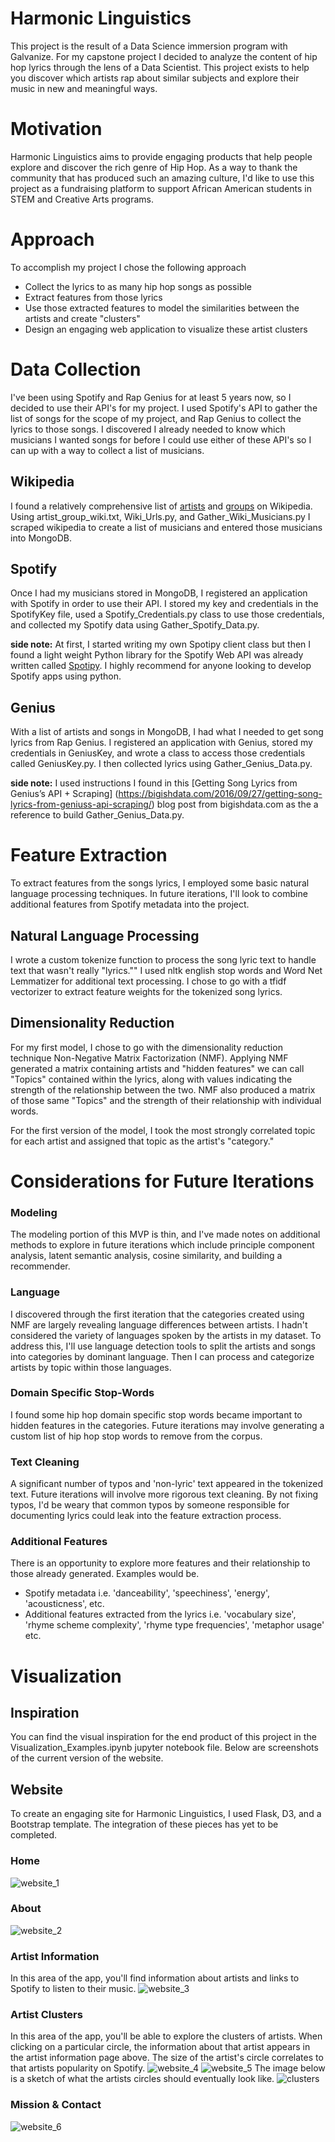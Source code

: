 # Harmonic Linguistics
This project is the result of a Data Science immersion program with Galvanize. For my capstone project I decided to analyze the content of hip hop lyrics through the lens of a Data Scientist. This project exists to help you discover which artists rap about similar subjects and explore their music in new and meaningful ways.

# Motivation
Harmonic Linguistics aims to provide engaging products that help people explore and discover the rich genre of Hip Hop. As a way to thank the community that has produced such an amazing culture, I'd like to use this project as a fundraising platform to support African American students in STEM and Creative Arts programs.

# Approach
To accomplish my project I chose the following approach
* Collect the lyrics to as many hip hop songs as possible
* Extract features from those lyrics
* Use those extracted features to model the similarities between the artists and create "clusters"
* Design an engaging web application to visualize these artist clusters

# Data Collection
I've been using Spotify and Rap Genius for at least 5 years now, so I decided to use their API's for my project. I used Spotify's API to gather the list of songs for the scope of my project, and Rap Genius to collect the lyrics to those songs. I discovered I already needed to know which musicians I wanted songs for before I could use either of these API's so I can up with a way to collect a list of musicians.

## Wikipedia
I found a relatively comprehensive list of [artists](https://en.wikipedia.org/wiki/List_of_hip_hop_musicians) and [groups](https://en.wikipedia.org/wiki/List_of_hip_hop_groups) on Wikipedia. Using artist_group_wiki.txt, Wiki_Urls.py, and Gather_Wiki_Musicians.py I scraped wikipedia to create a list of musicians and entered those musicians into MongoDB.

## Spotify
Once I had my musicians stored in MongoDB, I registered an application with Spotify in order to use their API. I stored my key and credentials in the SpotifyKey file, used a Spotify_Credentials.py class to use those credentials, and collected my Spotify data using Gather_Spotify_Data.py.

**side note:** At first, I started writing my own Spotipy client class but then I found a light weight Python library for the Spotify Web API was already written called [Spotipy](https://github.com/plamere/spotipy). I highly recommend for anyone looking to develop Spotify apps using python.

## Genius
With a list of artists and songs in MongoDB, I had what I needed to get song lyrics from Rap Genius. I registered an application with Genius, stored my credentials in GeniusKey, and wrote a class to access those credentials called GeniusKey.py. I then collected lyrics using Gather_Genius_Data.py.

**side note:** I used instructions I found in this [Getting Song Lyrics from Genius’s API + Scraping] (https://bigishdata.com/2016/09/27/getting-song-lyrics-from-geniuss-api-scraping/) blog post from bigishdata.com as the a reference to build Gather_Genius_Data.py.

# Feature Extraction
To extract features from the songs lyrics, I employed some basic natural language processing techniques. In future iterations, I'll look to combine additional features from Spotify metadata into the project.

## Natural Language Processing
I wrote a custom tokenize function to process the song lyric text to handle text that wasn't really "lyrics."" I used nltk english stop words and Word Net Lemmatizer for additional text processing. I chose to go with a tfidf vectorizer to extract feature weights for the tokenized song lyrics.

## Dimensionality Reduction
For my first model, I chose to go with the dimensionality reduction technique Non-Negative Matrix Factorization (NMF). Applying NMF generated a matrix containing artists and "hidden features" we can call "Topics" contained within the lyrics, along with values indicating the strength of the relationship between the two. NMF also produced a matrix of those same "Topics" and the strength of their relationship with individual words.

For the first version of the model, I took the most strongly correlated topic for each artist and assigned that topic as the artist's "category."

# Considerations for Future Iterations
### Modeling
The modeling portion of this MVP is thin, and I've made notes on additional methods to explore in future iterations which include principle component analysis, latent semantic analysis, cosine similarity, and building a recommender.

### Language
I discovered through the first iteration that the categories created using NMF are largely revealing language differences between artists. I hadn't considered the variety of languages spoken by the artists in my dataset. To address this, I'll use language detection tools to split the artists and songs into categories by dominant language. Then I can process and categorize artists by topic within those languages.

### Domain Specific Stop-Words
I found some hip hop domain specific stop words became important to hidden features in the categories. Future iterations may involve generating a custom list of hip hop stop words to remove from the corpus.

### Text Cleaning
A significant number of typos and 'non-lyric' text appeared in the tokenized text. Future iterations will involve more rigorous text cleaning. By not fixing typos, I'd be weary that common typos by someone responsible for documenting lyrics could leak into the feature extraction process.

### Additional Features
There is an opportunity to explore more features and their relationship to those already generated. Examples would be.
* Spotify metadata i.e. 'danceability', 'speechiness', 'energy', 'acousticness', etc.
* Additional features extracted from the lyrics i.e. 'vocabulary size', 'rhyme scheme complexity', 'rhyme type frequencies', 'metaphor usage' etc.

# Visualization
## Inspiration
You can find the visual inspiration for the end product of this project in the Visualization_Examples.ipynb jupyter notebook file. Below are screenshots of the current version of the website.

## Website
To create an engaging site for Harmonic Linguistics, I used Flask, D3, and a Bootstrap template. The integration of these pieces has yet to be completed.

### Home
![website_1](https://github.com/MacSweeney339/Harmonic-Linguistics/blob/master/img/Website_1.png)
### About
![website_2](https://github.com/MacSweeney339/Harmonic-Linguistics/blob/master/img/Website_2.png)
### Artist Information
In this area of the app, you'll find information about artists and links to Spotify to listen to their music.
![website_3](https://github.com/MacSweeney339/Harmonic-Linguistics/blob/master/img/Website_3.png)
### Artist Clusters
In this area of the app, you'll be able to explore the clusters of artists. When clicking on a particular circle, the information about that artist appears in the artist information page above. The size of the artist's circle correlates to that artists popularity on Spotify.
![website_4](https://github.com/MacSweeney339/Harmonic-Linguistics/blob/master/img/Website_4.png)
![website_5](https://github.com/MacSweeney339/Harmonic-Linguistics/blob/master/img/Website_5.png)
The image below is a sketch of what the artists circles should eventually look like.
![clusters](https://github.com/MacSweeney339/Harmonic-Linguistics/blob/master/img/Clusters.png)
### Mission & Contact
![website_6](https://github.com/MacSweeney339/Harmonic-Linguistics/blob/master/img/Website_6.png)
